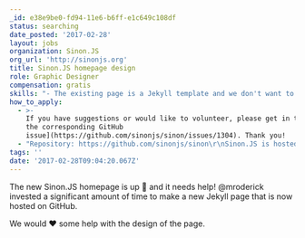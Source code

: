 ```yaml
---
_id: e38e9be0-fd94-11e6-b6ff-e1c649c108df
status: searching
date_posted: '2017-02-28'
layout: jobs
organization: Sinon.JS
org_url: 'http://sinonjs.org'
title: Sinon.JS homepage design
role: Graphic Designer
compensation: gratis
skills: "- The existing page is a Jekyll template and we don't want to change that\r\n- The template / CSS should be contributed directory to the Sinon.JS codebase on GitHub\r\n- We have a Logo that should be part of the new design\r\n- We'd like to add the content from the README.md to show who is sponsoring the project and link to the Sinon.JS open collective page"
how_to_apply:
  - >-
    If you have suggestions or would like to volunteer, please get in touch [on
    the corresponding GitHub
    issue](https://github.com/sinonjs/sinon/issues/1304). Thank you!
  - "Repository: https://github.com/sinonjs/sinon\r\nSinon.JS is hosted with GitHub pages. The Jekyll page can be found in the /docs directory."
tags: ''
date: '2017-02-28T09:04:20.067Z'
---
```


The new Sinon.JS homepage is up 🎉 and it needs help! @mroderick invested a
significant amount of time to make a new Jekyll page that is now hosted on
GitHub.

We would ❤️ some help with the design of the page.
